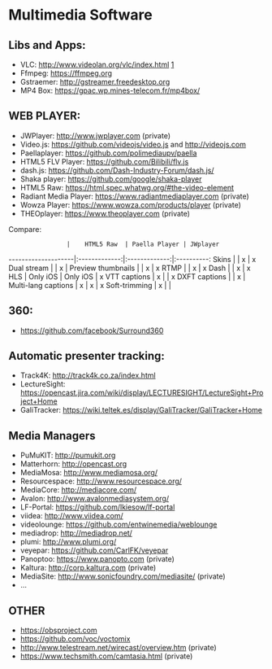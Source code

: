 Multimedia Software
====================


Libs and Apps:
--------------

* VLC: http://www.videolan.org/vlc/index.html [1](https://trac.videolan.org/vlc/ticket/35)
* Ffmpeg: https://ffmpeg.org
* Gstraemer: http://gstreamer.freedesktop.org
* MP4 Box: https://gpac.wp.mines-telecom.fr/mp4box/

WEB PLAYER:
-----------

* JWPlayer: http://www.jwplayer.com (private)
* Video.js: https://github.com/videojs/video.js and http://videojs.com
* Paellaplayer: https://github.com/polimediaupv/paella
* HTML5 FLV Player: https://github.com/Bilibili/flv.js
* dash.js: https://github.com/Dash-Industry-Forum/dash.js/
* Shaka player: https://github.com/google/shaka-player
* HTML5 Raw: https://html.spec.whatwg.org/#the-video-element
* Radiant Media Player: https://www.radiantmediaplayer.com (private)
* Wowza Player: https://www.wowza.com/products/player (private)
* THEOplayer: https://www.theoplayer.com (private)

Compare:

                    |    HTML5 Raw  | Paella Player | JWplayer
--------------------|:-------------:|:-------------:|:----------:
Skins               |               |      x        |      x
Dual stream         |               |      x        |
Preview thumbnails  |               |      x        |      x
RTMP                |               |      x        |      x
Dash                |               |      x        |      x
HLS                 |   Only iOS    |   Only iOS    |      x
VTT captions        |      x        |               |      x
DXFT captions       |               |      x        |
Multi-lang captions |      x        |      x        |      x
Soft-trimming       |      x        |               |



360:
----

* https://github.com/facebook/Surround360


Automatic presenter tracking:
------------------------------

* Track4K: http://track4k.co.za/index.html
* LectureSight: https://opencast.jira.com/wiki/display/LECTURESIGHT/LectureSight+Project+Home
* GaliTracker: https://wiki.teltek.es/display/GaliTracker/GaliTracker+Home



Media Managers
--------------

* PuMuKIT: http://pumukit.org
* Matterhorn: http://opencast.org
* MediaMosa: http://www.mediamosa.org/
* Resourcespace: http://www.resourcespace.org/
* MediaCore: http://mediacore.com/
* Avalon: http://www.avalonmediasystem.org/
* LF-Portal: https://github.com/lkiesow/lf-portal
* viidea: http://www.viidea.com/
* videolounge: https://github.com/entwinemedia/weblounge
* mediadrop: http://mediadrop.net/
* plumi: http://www.plumi.org/
* veyepar: https://github.com/CarlFK/veyepar
* Panoptoo: https://www.panopto.com (private)
* Kaltura: http://corp.kaltura.com (private)
* MediaSite: http://www.sonicfoundry.com/mediasite/ (private)
* ...


OTHER
-----

* https://obsproject.com
* https://github.com/voc/voctomix
* http://www.telestream.net/wirecast/overview.htm (private)
* https://www.techsmith.com/camtasia.html (private)
